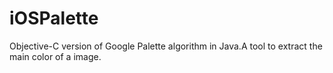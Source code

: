 # iOSPalette
Objective-C version of Google Palette algorithm in Java.A tool to extract the main color of a image.

